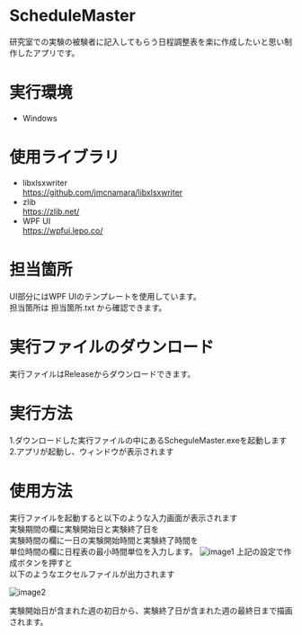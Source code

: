# ScheduleMaster

研究室での実験の被験者に記入してもらう日程調整表を楽に作成したいと思い制作したアプリです。
# 実行環境
- Windows
# 使用ライブラリ
- libxlsxwriter \
https://github.com/jmcnamara/libxlsxwriter
- zlib \
https://zlib.net/
- WPF UI \
https://wpfui.lepo.co/
# 担当箇所
UI部分にはWPF UIのテンプレートを使用しています。 \
担当箇所は 担当箇所.txt から確認できます。
# 実行ファイルのダウンロード
実行ファイルはReleaseからダウンロードできます。
# 実行方法
1.ダウンロードした実行ファイルの中にあるScheguleMaster.exeを起動します\
2.アプリが起動し、ウィンドウが表示されます
# 使用方法
実行ファイルを起動すると以下のような入力画面が表示されます \
実験期間の欄に実験開始日と実験終了日を \
実験時間の欄に一日の実験開始時間と実験終了時間を \
単位時間の欄に日程表の最小時間単位を入力します。
![image1](https://github.com/shimon000/ScheduleMaster_Public/assets/97788241/585fe241-e6d6-47b6-a312-666aef233ac6)
上記の設定で作成ボタンを押すと\
以下のようなエクセルファイルが出力されます

![image2](https://github.com/shimon000/ScheduleMaster_Public/assets/97788241/68dfc307-b231-48b6-96e5-10215c511755)

実験開始日が含まれた週の初日から、実験終了日が含まれた週の最終日まで描画されます。
